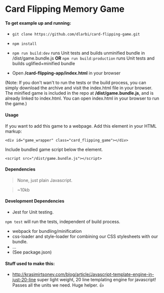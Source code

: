 # Card Flipping Memory Game

#### To get example up and running:

 * ```git clone https://github.com/dlarbi/card-flipping-game.git```
 * ```npm install```
 * ```npm run build:dev``` runs Unit tests and builds unminified bundle in /dist/game.bundle.js **OR** ```npm run build:production``` runs Unit tests and builds uglified+minified bundle

* Open **/card-flipping-app/index.html** in your browser

(Note: If you don't wan't to run the tests or the build process, you can simply download the archive and visit the index.html file in your browser.  The minified game is included in the repo at **/dist/game.bundle.js**, and is already linked to index.html.  You can open index.html in your browser to run the game.)

#### Usage

If you want to add this game to a webpage.  Add this element in your HTML markup:

```<div id="game_wrapper" class="card_flipping_game"></div>```

Include bundled game script below the element.

```<script src="/dist/game.bundle.js"></script>```


#### Dependencies

> None, just plain Javascript.

> ~10kb

#### Development Dependencies
* Jest for Unit testing.

```npm test``` will run the tests, independent of build process.
* webpack for bundling/minification
* css-loader and style-loader for combining our CSS stylesheets with our bundle.
* ...
* (See package.json)

#### Stuff used to make this:

* http://krasimirtsonev.com/blog/article/Javascript-template-engine-in-just-20-line super light weight, 20 line templating engine for javascript!  Passes all the units we need.  Huge helper. :+1:
